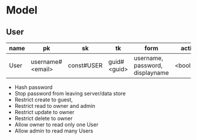 # Model

## User   
| name | pk | sk | tk | form | active | changed | updated | owner |
| ---- | -- | -- | -- | ---- | ------ | ------- | ------- | ----- |
| User | username#\<email> | const#USER | guid#\<guid> | username, password, displayname | \<boolean> | \<timestamp> | \<timestamp> | guid#\<guid> |

* Hash password
* Stop password from leaving server/data store
* Restrict create to guest,
* Restrict read to owner and admin
* Restrict update to owner
* Restrict delete to owner
* Allow owner to read only one User
* Allow admin to read many Users
